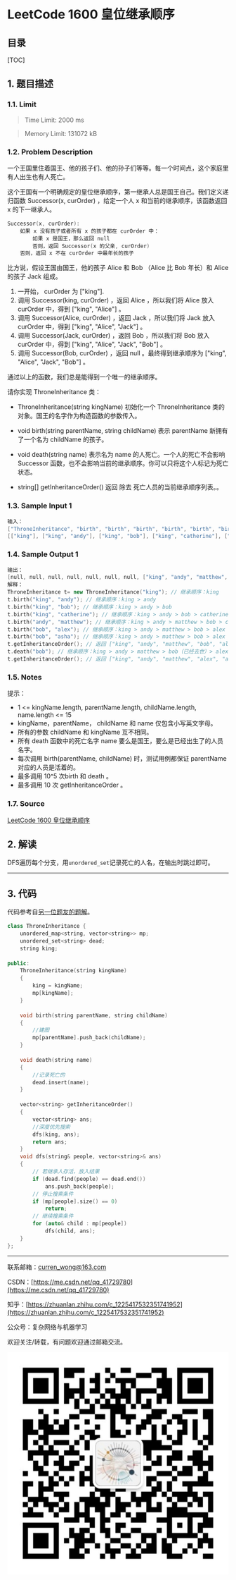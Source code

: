 LeetCode 1600 皇位继承顺序
===

目录
---

[TOC]

## 1. 题目描述

### 1.1. Limit

>Time Limit: 2000 ms

>Memory Limit: 131072 kB

### 1.2. Problem Description

一个王国里住着国王、他的孩子们、他的孙子们等等。每一个时间点，这个家庭里有人出生也有人死亡。

这个王国有一个明确规定的皇位继承顺序，第一继承人总是国王自己。我们定义递归函数 Successor(x, curOrder) ，给定一个人 x 和当前的继承顺序，该函数返回 x 的下一继承人。

```cpp
Successor(x, curOrder):
    如果 x 没有孩子或者所有 x 的孩子都在 curOrder 中：
        如果 x 是国王，那么返回 null
        否则，返回 Successor(x 的父亲, curOrder)
    否则，返回 x 不在 curOrder 中最年长的孩子
```

比方说，假设王国由国王，他的孩子 Alice 和 Bob （Alice 比 Bob 年长）和 Alice 的孩子 Jack 组成。

1. 一开始， curOrder 为 ["king"].
2. 调用 Successor(king, curOrder) ，返回 Alice ，所以我们将 Alice 放入 curOrder 中，得到 ["king", "Alice"] 。
3. 调用 Successor(Alice, curOrder) ，返回 Jack ，所以我们将 Jack 放入 curOrder 中，得到 ["king", "Alice", "Jack"] 。
4. 调用 Successor(Jack, curOrder) ，返回 Bob ，所以我们将 Bob 放入 curOrder 中，得到 ["king", "Alice", "Jack", "Bob"] 。
5. 调用 Successor(Bob, curOrder) ，返回 null 。最终得到继承顺序为 ["king", "Alice", "Jack", "Bob"] 。

通过以上的函数，我们总是能得到一个唯一的继承顺序。

请你实现 ThroneInheritance 类：

- ThroneInheritance(string kingName) 初始化一个 ThroneInheritance 类的对象。国王的名字作为构造函数的参数传入。

- void birth(string parentName, string childName) 表示 parentName 新拥有了一个名为 childName 的孩子。

- void death(string name) 表示名为 name 的人死亡。一个人的死亡不会影响 Successor 函数，也不会影响当前的继承顺序。你可以只将这个人标记为死亡状态。

- string[] getInheritanceOrder() 返回 除去 死亡人员的当前继承顺序列表。。

### 1.3. Sample Input 1

```cpp
输入：
["ThroneInheritance", "birth", "birth", "birth", "birth", "birth", "birth", "getInheritanceOrder", "death", "getInheritanceOrder"]
[["king"], ["king", "andy"], ["king", "bob"], ["king", "catherine"], ["andy", "matthew"], ["bob", "alex"], ["bob", "asha"], [null], ["bob"], [null]]
```

### 1.4. Sample Output 1

```cpp
输出：
[null, null, null, null, null, null, null, ["king", "andy", "matthew", "bob", "alex", "asha", "catherine"], null, ["king", "andy", "matthew", "alex", "asha", "catherine"]]
解释：
ThroneInheritance t= new ThroneInheritance("king"); // 继承顺序：king
t.birth("king", "andy"); // 继承顺序：king > andy
t.birth("king", "bob"); // 继承顺序：king > andy > bob
t.birth("king", "catherine"); // 继承顺序：king > andy > bob > catherine
t.birth("andy", "matthew"); // 继承顺序：king > andy > matthew > bob > catherine
t.birth("bob", "alex"); // 继承顺序：king > andy > matthew > bob > alex > catherine
t.birth("bob", "asha"); // 继承顺序：king > andy > matthew > bob > alex > asha > catherine
t.getInheritanceOrder(); // 返回 ["king", "andy", "matthew", "bob", "alex", "asha", "catherine"]
t.death("bob"); // 继承顺序：king > andy > matthew > bob（已经去世）> alex > asha > catherine
t.getInheritanceOrder(); // 返回 ["king", "andy", "matthew", "alex", "asha", "catherine"]
```

### 1.5. Notes

提示：

- 1 <= kingName.length, parentName.length, childName.length, name.length <= 15
- kingName，parentName， childName 和 name 仅包含小写英文字母。
- 所有的参数 childName 和 kingName 互不相同。
- 所有 death 函数中的死亡名字 name 要么是国王，要么是已经出生了的人员名字。
- 每次调用 birth(parentName, childName) 时，测试用例都保证 parentName 对应的人员是活着的。
- 最多调用 10^5 次birth 和 death 。
- 最多调用 10 次 getInheritanceOrder 。

### 1.7. Source

[LeetCode 1600 皇位继承顺序](https://leetcode-cn.com/problems/throne-inheritance/)

## 2. 解读

DFS遍历每个分支，用`unordered_set`记录死亡的人名，在输出时跳过即可。

---

## 3. 代码

代码参考自[另一位题友的题解](https://leetcode-cn.com/problems/throne-inheritance/solution/jian-tu-dfssou-suo-by-kobe24o/)。

```cpp
class ThroneInheritance {
    unordered_map<string, vector<string>> mp;
    unordered_set<string> dead;
    string king;

public:
    ThroneInheritance(string kingName)
    {
        king = kingName;
        mp[kingName];
    }

    void birth(string parentName, string childName)
    {
        //建图
        mp[parentName].push_back(childName);
    }

    void death(string name)
    {
        //记录死亡的
        dead.insert(name);
    }

    vector<string> getInheritanceOrder()
    {
        vector<string> ans;
        //深度优先搜索
        dfs(king, ans);
        return ans;
    }
    void dfs(string& people, vector<string>& ans)
    {
        // 若继承人存活，放入结果
        if (dead.find(people) == dead.end())
            ans.push_back(people);
        // 停止搜索条件
        if (mp[people].size() == 0)
            return;
        // 继续搜索条件
        for (auto& child : mp[people])
            dfs(child, ans);
    }
};
```

---

联系邮箱：curren_wong@163.com

CSDN：[https://me.csdn.net/qq_41729780](https://me.csdn.net/qq_41729780)

知乎：[https://zhuanlan.zhihu.com/c_1225417532351741952](https://zhuanlan.zhihu.com/c_1225417532351741952)

公众号：复杂网络与机器学习

欢迎关注/转载，有问题欢迎通过邮箱交流。

![二维码](../../../img/WeChat/QRCode.jpg)
